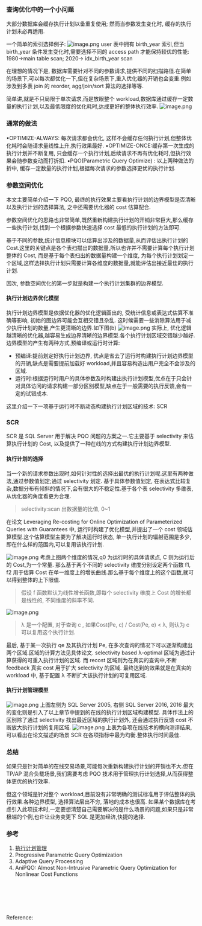 ### 查询优化中的一个小问题

大部分数据库会缓存执行计划以备重复使用; 然而当参数发生变化时, 缓存的执行计划未必再适用.

一个简单的索引选择例子:
![image.png](https://intranetproxy.alipay.com/skylark/lark/0/2021/png/22312/1638345341239-14bdd352-49a7-4c3f-b13d-3ced960471ed.png#crop=0&crop=0&crop=1&crop=1&height=373&id=nBjCI&margin=%5Bobject%20Object%5D&name=image.png&originHeight=373&originWidth=784&originalType=binary&ratio=1&rotation=0&showTitle=false&size=48282&status=done&style=none&title=&width=784)
user 表中拥有 birth_year 索引,但当 birth_year 条件发生变化时,需要选择不同的 access path 才能保持较优的性能: 1980->main table scan; 2020-> idx_birth_year scan

在理想的情况下是, 数据库需要针对不同的参数请求,提供不同的扫描路径.在简单的场景下,可以每次都优化一下,但在复杂场景下,重入优化器的开销也会变重.例如涉及到多表 join 的 reorder, agg/join/sort 算法的选择等等.

简单讲,就是不只局限于单次请求,而是放眼整个 workload,数据库通过缓存一定数量的执行计划,以及最低限度的优化耗时,达成更好的整体执行效率.
![image.png](https://intranetproxy.alipay.com/skylark/lark/0/2021/png/22312/1638345865058-625c8e02-da46-413c-99ba-89e3e83d8785.png#crop=0&crop=0&crop=1&crop=1&height=249&id=lWMvz&margin=%5Bobject%20Object%5D&name=image.png&originHeight=332&originWidth=837&originalType=binary&ratio=1&rotation=0&showTitle=false&size=38877&status=done&style=none&title=&width=628)

### 通常的做法

•OPTIMIZE-ALWAYS: 每次请求都会优化, 这样不会缓存任何执行计划,但整体优化耗时会随请求量线性上升,执行效果最好.
•OPTIMIZE-ONCE:缓存第一次生成的执行计划并不断复用, 只会缓存一个执行计划,后续请求不再有优化耗时,但执行效果会随参数变动而打折扣.
•PQO(Parametric Query Optimize) : 以上两种做法的折中, 缓存一定数量的执行计划,根据每次请求的参数选择更优的执行计划.

### 参数空间优化

本文主要简单介绍一下 PQO, 最终的执行效果主要看执行计划的边界模型是否清晰以及执行计划的选择算法, 之中还需要优化器的 cost 估算配合.

参数空间优化的思路也非常简单,既然重新构建执行计划的开销非常巨大,那么缓存一些执行计划,找到一个根据参数快速选择 cost 最低的执行计划的方法即可.

基于不同的参数,统计信息模块可以估算出涉及的数据量,从而评估出执行计划的 Cost.这里的关键点是各个表扫描出的数据量,所以也许并不需要计算每个执行计划整体的 Cost, 而是基于每个表扫出的数据量构建一个维度, 为每个执行计划划定一个区域,这样选择执行计划只需要计算各维度的数据量,就能评估出接近最佳的执行计划.

因次, 参数空间优化的第一步就是构建一个执行计划集群的边界模型.

#### 执行计划边界优化模型

执行计划边界模型是依据优化器的优化逻辑画出的, 受统计信息或表达式估算不准确等影响, 初始的图边界可能会互相交错且杂乱. 这时候需要一些消除算法用于减少执行计划的数量,产生更清晰的边界.如下图(b)
![image.png](https://intranetproxy.alipay.com/skylark/lark/0/2021/png/22312/1638350785936-d2417bb8-7ae9-45ff-b5d7-5e28d2dd6ef0.png#crop=0&crop=0&crop=1&crop=1&height=318&id=JnlMN&margin=%5Bobject%20Object%5D&name=image.png&originHeight=318&originWidth=770&originalType=binary&ratio=1&rotation=0&showTitle=false&size=208129&status=done&style=none&title=&width=770)
实际上, 优化逻辑越清晰的优化器,越容易生成边界清晰的边界模型.各个执行计划区域交错越少越好.
边界模型的产生有两种方式,预编译或运行时计算:

-   预编译:提前划定好执行计划边界, 优点是省去了运行时构建执行计划边界模型的开销,缺点是需要提前加载好 workload,并且容易构造出用户完全不会涉及的区域.
-   运行时:根据运行时用户的具体参数及时构建出执行计划模型,优点在于只会针对具体访问的请求构建一部分区别模型,缺点在于一般需要的执行反馈,会有一定的试错成本.

这里介绍一下一项基于运行时不断动态构建执行计划区域的技术: SCR

### SCR

SCR 是 SQL Server 用于解决 PQO 问题的方案之一.它主要基于 selectivity 来估算执行计划的 Cost, 以及提供了一种在线的方式构建执行计划边界模型.

#### 执行计划的选择

当一个新的请求参数出现时,如何针对性的选择出最优的执行计划呢.这里有两种做法,通过参数值划定;通过 selectivity 划定.
基于具体参数值划定, 在表达式比较复杂,数据分布有倾斜的情况下,会有很大的不稳定性.基于各个表 selectivity 多维表,从优化器的角度看更为合理.

> selectivity:scan 出数据量的比值, 0~1


在论文 Leveraging Re-costing for Online Optimization of Parameterized Queries with Guarantees 中, 运行时构建了优化模型,并提出了一个 cost 领域估算模型.这个估算模型主要为了解决运行时状态, 单一执行计划的辐射范围是多少,即在什么样的范围内,可以复用该执行计划.

![image.png](https://intranetproxy.alipay.com/skylark/lark/0/2021/png/22312/1638352734746-1ae1963f-6796-47d3-baac-52d1214b2e1d.png#crop=0&crop=0&crop=1&crop=1&id=ilvkU&margin=%5Bobject%20Object%5D&name=image.png&originHeight=357&originWidth=775&originalType=binary&ratio=1&rotation=0&showTitle=false&size=123930&status=done&style=none&title=)
考虑上图两个维度的情况,q0 为运行时的具体请求点, C 则为运行后的 Cost,为一个常量. 那么基于两个不同的 selectivity 
维度分别设定两个函数 f1, f2 用于估算 Cost 在单一维度上的增长曲线.那么基于每个维度上的这个函数,就可以得到整体的上下限值.

> 假设 f 函数默认为线性增长函数,即每个 selectivity 维度上 Cost 的增长都是线性的, 不同维度的斜率不同.


![image.png](https://intranetproxy.alipay.com/skylark/lark/0/2021/png/22312/1638358985635-e5b47471-2c7d-478f-bfab-92ae6df2263c.png#crop=0&crop=0&crop=1&crop=1&height=334&id=vQtzL&margin=%5Bobject%20Object%5D&name=image.png&originHeight=334&originWidth=347&originalType=binary&ratio=1&rotation=0&showTitle=false&size=47877&status=done&style=none&title=&width=347)

> λ 是一个配置, 对于查询 c , 如果Cost(Pe, c) / Cost(Pe, e) < λ, 则认为 c 可以复用这个执行计划.


最后, 基于某一次执行 qe 及其执行计划 Pe, 在多次查询的情况下可以逐渐构建出两个区域.区域的计算方法见具体论文. selectivity based λ-optimal 区域为通过计算获得的可重入执行计划的区域. 而 recost 区域则为在真实的查询中,不断 feedback 真实 cost 用于扩大 selectivity 的区域. 最终达到的效果就是在真实的 workload 中, 基于配置 λ 不断扩大该执行计划的可复用区域.

#### 执行计划管理模型

![image.png](https://intranetproxy.alipay.com/skylark/lark/0/2021/png/22312/1638359983643-b4c2d0eb-5d2c-4d89-af0f-2b3b0e7a2a68.png#crop=0&crop=0&crop=1&crop=1&height=422&id=aKhhj&margin=%5Bobject%20Object%5D&name=image.png&originHeight=422&originWidth=882&originalType=binary&ratio=1&rotation=0&showTitle=false&size=105025&status=done&style=none&title=&width=882)
上图左侧为 SQL Server 2005, 右侧 SQL Server 2016, 2016 最大的变化则是引入了以上章节中提到的在线的执行计划区域构建模型. 具体作法上的区别除了通过 selectivity 找出最近区域的执行计划外, 还会通过执行反馈 cost 不断放大执行计划的复用区域.
![image.png](https://intranetproxy.alipay.com/skylark/lark/0/2021/png/22312/1638360389350-657fa73f-ba95-4f50-8f85-24e3b164bc75.png#crop=0&crop=0&crop=1&crop=1&height=228&id=hz6nw&margin=%5Bobject%20Object%5D&name=image.png&originHeight=228&originWidth=572&originalType=binary&ratio=1&rotation=0&showTitle=false&size=115337&status=done&style=none&title=&width=572)
上表为各项在线技术的横向测评结果,可以看出在论文描述的场景 SCR 在各项指标中最为均衡.整体执行时间最佳.

### 总结

如果只是针对简单的在线交易场景,可能每次重新构建执行计划的开销也不大.但在 TP/AP 混合负载场景,我们需要考虑 PQO 技术用于管理执行计划选择,从而获得整体更优的执行效率.

但这个领域是针对整个 workload,目前没有非常明确的测试标准用于评估整体的执行效果.各种边界模型, 选择算法层出不穷, 落地的成本也很高. 如果某个数据库在考虑引入此项技术时,一定要想清楚自己需要解决的是什么场景的问题,如果只是非常极端的个例,也许让业务变更下 SQL 是更加经济,快捷的选择.

### 参考

1.  [执行计划管理](https://zhuanlan.zhihu.com/p/398558605)
1.  Progressive Parametric Query Optimization
1.  Adaptive Query Processing
1.  AniPQO: Almost Non-Intrusive Parametric Query Optimization for Nonlinear Cost Functions
    ```
    	
    		
    			 				

    	
    ```




Reference:


